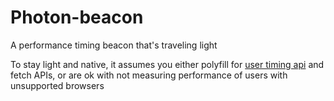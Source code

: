 # Photon-beacon
A performance timing beacon that's traveling light

To stay light and native, it assumes you either polyfill for [user timing api](http://caniuse.com/#search=user%20timing) and fetch APIs, or are ok with not measuring performance of users with unsupported browsers
